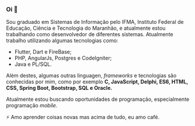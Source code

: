 ### Oi 👋

<!--
**GanaxXD/GanaxXD** is a ✨ _special_ ✨ repository because its `README.md` (this file) appears on your GitHub profile.
-->
  
Sou graduado em Sistemas de Informação pelo IFMA, Instituto Federal de Educação, Ciência e Tecnologia do Maranhão, e atualmente estou trabalhando como desenvolvedor de diferentes sistemas. Atualmente trabalho utilizando algumas tecnologias como: 
  
* Flutter, Dart e FireBase;
* PHP, AngularJs, Postgres e CodeIgniter;
* Java e PL/SQL.

Além destes, algumas outras linguagen, *frameworks* e tecnologias são conhecidas por mim, como por exemplo **C, JavaScript, Delphi, ES6, HTML, CSS, Spring Boot, Bootstrap, SQL e  Oracle.**  
  
Atualmente estou buscando oportunidades de programação, especialmente programação *mobile*.

⚡ Amo aprender coisas novas mas acima de tudo, eu amo café.

